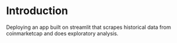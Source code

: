# Introduction

Deploying an app built on streamlit that scrapes historical data from coinmarketcap and does exploratory analysis.
